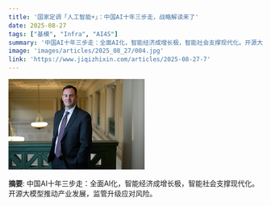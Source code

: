 ```yaml
---
title: '国家定调「人工智能+」：中国AI十年三步走，战略解读来了'
date: 2025-08-27
tags: ["基模", "Infra", "AI4S"]
summary: '中国AI十年三步走：全面AI化，智能经济成增长极，智能社会支撑现代化。开源大模型推动产业发展，监管升级应对风险。'
image: 'images/articles/2025_08_27/004.jpg'
link: 'https://www.jiqizhixin.com/articles/2025-08-27-7'
---
```

![国家定调「人工智能+」：中国AI十年三步走，战略解读来了](images/articles/2025_08_27/004.jpg)

**摘要**: 中国AI十年三步走：全面AI化，智能经济成增长极，智能社会支撑现代化。开源大模型推动产业发展，监管升级应对风险。
